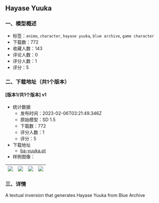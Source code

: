 ## Hayase Yuuka
### 一、模型概述

- 标签：`anime`, `character`, `hayase yuuka`, `blue archive`, `game character`
- 下载数：772
- 收藏人数：143
- 评论人数：0
- 评分人数：1
- 评分：5

### 二、下载地址（共1个版本）

#### [版本1/共1个版本] v1

- 统计数据
  - 发布时间：2023-02-06T03:21:49.346Z
  - 原始模型：SD 1.5
  - 下载数：772
  - 评分人数：1
  - 评分：5
- 下载地址
  - [ba-yuuka.pt](https://civitai.com/api/download/models/6865)
- 样例图像：

| <img src="https://image.civitai.com/xG1nkqKTMzGDvpLrqFT7WA/2fc2f4d8-e481-4f81-b12f-3eeb71714c00/width=450/63576.jpeg" /> | <img src="https://image.civitai.com/xG1nkqKTMzGDvpLrqFT7WA/5c8fa19c-ebed-43b6-ca5d-2b762e9ca700/width=450/63575.jpeg" /> | <img src="https://image.civitai.com/xG1nkqKTMzGDvpLrqFT7WA/bc4d0997-9885-442f-21fe-e9794fa38500/width=450/62733.jpeg" /> | <img src="https://image.civitai.com/xG1nkqKTMzGDvpLrqFT7WA/78987c8b-1414-4db6-b9a3-726f60254900/width=450/63574.jpeg" /> |
| ---- | ---- | ---- | ---- |


### 三、详情
<p>A textual inversion that generates Hayase Yuuka from Blue Archive</p>